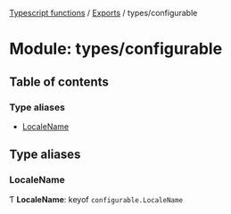 [Typescript functions](../index.md) / [Exports](../modules.md) / types/configurable

# Module: types/configurable

## Table of contents

### Type aliases

- [LocaleName](types_configurable.md#localename)

## Type aliases

### LocaleName

Ƭ **LocaleName**: keyof `configurable.LocaleName`
